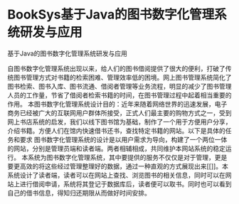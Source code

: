 # BookSys基于Java的图书数字化管理系统研发与应用
基于Java的图书数字化管理系统研发与应用
  
自图书数字化管理系统出现以来，给人们的图书借阅提供了很大的便利，打破了传统图书管理方式对书籍的检索困难、管理效率低的困境。网上图书管理系统简化了图书检索、图书入库、图书流通、借阅者管理等业务流程，明显的减少了图书管理人员的工作量，节省了借阅者检索书籍的时间，在图书管理过程中起着相当重要的作用。
本图书数字化管理系统设计目的：近年来随着网络世界的迅速发展，电子商务已经被广大的互联网用户群体所接受，正式人们最主要的购物方式之一，受到网上书店系统的启发，我们以线下图书馆为基础，制作了一个用于方便用户分享，介绍书籍。方便人们在馆内快速借书还书，查找特定书籍的网站。以下是具体的任务和要求
图书数字化管理系统的设计是以用户需求为导向，构建了一个两位一体的网站，分别是管理员端和读者端。两者相辅相成，共同维护本网站系统的稳定运行。
    本系统为图书数字化管理系统，其中要提供的服务不仅仅是对于管理，更是要更高效的将这些经过管理整理好的数据，通过一种直观的方式展现出来[[]]。本系统设计了读者端，读者可以在网站上查找、浏览图书的相关信息，同时可以在网站上进行借阅申请，系统将其登记于数据库后，读者便可以取书。同时也可以看到自己的借书信息，得知归还期限从而做好时间安排。
